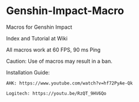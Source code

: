 # Genshin-Impact-Macro
Macros for Genshin Impact

Index and Tutorial at Wiki

All macros work at 60 FPS, 90 ms Ping

Caution: Use of macros may result in a ban.

Installation Guide:

    AHK: https://www.youtube.com/watch?v=hf72PyAe-Qk
  
    Logitech: https://youtu.be/RzQT_9HV6Qo
